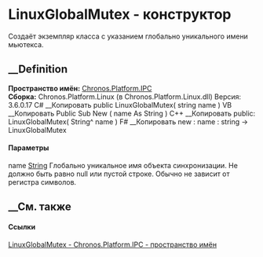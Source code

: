 # LinuxGlobalMutex - конструктор
Создаёт экземпляр класса с указанием глобально уникального имени мьютекса.
## __Definition
 **Пространство имён:** [Chronos.Platform.IPC](N_Chronos_Platform_IPC.htm)  
 **Сборка:** Chronos.Platform.Linux (в Chronos.Platform.Linux.dll) Версия:
3.6.0.17
C# __Копировать
     public LinuxGlobalMutex(
    	string name
    )
VB __Копировать
     Public Sub New ( 
    	name As String
    )
C++ __Копировать
     public:
    LinuxGlobalMutex(
    	String^ name
    )
F# __Копировать
     new : 
            name : string -> LinuxGlobalMutex
#### Параметры
name [String](https://learn.microsoft.com/dotnet/api/system.string)
     Глобально уникальное имя объекта синхронизации. Не должно быть равно null или пустой строке. Обычно не зависит от регистра символов. 
## __См. также
#### Ссылки
[LinuxGlobalMutex - ](T_Chronos_Platform_IPC_LinuxGlobalMutex.htm)
[Chronos.Platform.IPC - пространство имён](N_Chronos_Platform_IPC.htm)
